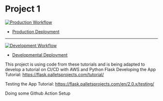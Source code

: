# Project 1

[![Production Workflow](https://github.com/sagedemage/flaskbase/actions/workflows/prod.yml/badge.svg)](https://github.com/sagedemage/flaskbase/actions/workflows/prod.yml)
* [Production Deployment](https://sagedemage-prod.herokuapp.com/)

-----

[![Development Workflow](https://github.com/kaw393939/docker_flask/actions/workflows/dev.yml/badge.svg)](https://github.com/kaw393939/docker_flask/actions/workflows/dev.yml)

* [Developmental Deployment](https://sagedemage-dev.herokuapp.com/)

This project is using code from these tutorials and is being adapted to develop a tutorial on CI/CD with AWS
and Python Flask
Developing the App Tutorial:
https://flask.palletsprojects.com/tutorial/

Testing the App Tutorial:
https://flask.palletsprojects.com/en/2.0.x/testing/

Doing some Github Action Setup